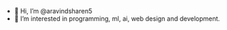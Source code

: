 - 👋 Hi, I’m @aravindsharen5
- 👀 I’m interested in programming, ml, ai, web design and development.

<!---
aravindsharen5/aravindsharen5 is a ✨ special ✨ repository because its `README.md` (this file) appears on your GitHub profile.
You can click the Preview link to take a look at your changes.
--->
